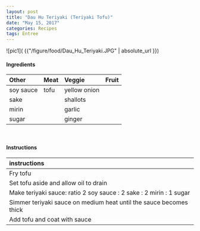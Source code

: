 ```yaml
---
layout: post
title: "Dau Hu Teriyaki (Teriyaki Tofu)"
date: "May 15, 2017"
categories: Recipes
tags: Entree
---
```




![pic1]( {{"/figure/food/Dau_Hu_Teriyaki.JPG" | absolute_url }})




#### Ingredients

<table class = "presenttab">
 <thead>
  <tr>
   <th style="text-align:left;"> Other </th>
   <th style="text-align:left;"> Meat </th>
   <th style="text-align:left;"> Veggie </th>
   <th style="text-align:left;"> Fruit </th>
  </tr>
 </thead>
<tbody>
  <tr>
   <td style="text-align:left;"> soy sauce </td>
   <td style="text-align:left;"> tofu </td>
   <td style="text-align:left;"> yellow onion </td>
   <td style="text-align:left;">  </td>
  </tr>
  <tr>
   <td style="text-align:left;"> sake </td>
   <td style="text-align:left;">  </td>
   <td style="text-align:left;"> shallots </td>
   <td style="text-align:left;">  </td>
  </tr>
  <tr>
   <td style="text-align:left;"> mirin </td>
   <td style="text-align:left;">  </td>
   <td style="text-align:left;"> garlic </td>
   <td style="text-align:left;">  </td>
  </tr>
  <tr>
   <td style="text-align:left;"> sugar </td>
   <td style="text-align:left;">  </td>
   <td style="text-align:left;"> ginger </td>
   <td style="text-align:left;">  </td>
  </tr>
</tbody>
</table>

<br>

#### Instructions

<table class = "presenttabnoh">
 <thead>
  <tr>
   <th style="text-align:left;"> instructions </th>
  </tr>
 </thead>
<tbody>
  <tr>
   <td style="text-align:left;"> Fry tofu </td>
  </tr>
  <tr>
   <td style="text-align:left;"> Set tofu aside and allow oil to drain </td>
  </tr>
  <tr>
   <td style="text-align:left;"> Make teriyaki sauce: ratio 2 soy sauce : 2 sake : 2 mirin : 1 sugar </td>
  </tr>
  <tr>
   <td style="text-align:left;"> Simmer teriyaki sauce on medium heat until the sauce becomes thick </td>
  </tr>
  <tr>
   <td style="text-align:left;"> Add tofu and coat with sauce </td>
  </tr>
</tbody>
</table>

